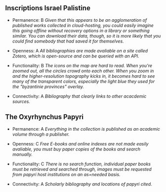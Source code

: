 ## Inscriptions Israel Palistine

- Permanence: B *Given that this appears to be an agglomeration of published works collected in cloud-hosting, you could easily imagine this going offline without recovery options in a library or something similar.  You can download their data, though, so it is more likely that you could find somebody that had saved it for themselves.*

- Openness: A *All bibliographies are made avaliable on a site called Zotero, which is open-source and can be queried with an API.*

- Functionality: B *The icons on the map are hard to read.  When you're zoomed out, all the circles crowd onto each other.  When you zoom in and the higher-resolution topography kicks in, it becomes hard to see many of the transparent colors, especially the light blue they used for the "byzantinie provinces" overlay.*

- Connectivity: A *Bibliography that clearly links to other acacdemic sources.*

## The Oxyrhynchus Papyri

- Permanence: A *Everything in the collection is published as an academic volume through a publisher.*

- Openness: C *Free E-books and online indexes are not made easily avaliable, you must buy paper copies of the books and search manually.*

- Functionality: C *There is no search function, individual paper books must be retrieved and searched through, images must be requested from papyri host institutions on an as=needed basis.*

- Connectivity: A *Scholarly bibliography and locations of papyri cited.*
